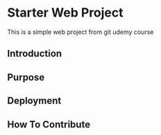 # Starter Web Project

This is a simple web project from
git udemy course

## Introduction

## Purpose

## Deployment

## How To Contribute


